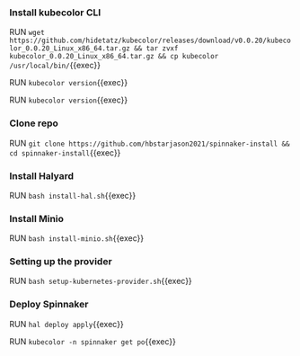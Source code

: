 ### Install kubecolor CLI

RUN `wget https://github.com/hidetatz/kubecolor/releases/download/v0.0.20/kubecolor_0.0.20_Linux_x86_64.tar.gz && tar zvxf kubecolor_0.0.20_Linux_x86_64.tar.gz && cp kubecolor /usr/local/bin/`{{exec}}

RUN `kubecolor version`{{exec}}    

RUN `kubecolor version`{{exec}}    

### Clone repo 

RUN `git clone https://github.com/hbstarjason2021/spinnaker-install && cd spinnaker-install`{{exec}}

### Install Halyard

RUN `bash install-hal.sh`{{exec}}    

### Install Minio    

RUN `bash install-minio.sh`{{exec}}      

### Setting up the provider    

RUN `bash setup-kubernetes-provider.sh`{{exec}}    

### Deploy Spinnaker   

RUN `hal deploy apply`{{exec}}     

RUN `kubecolor -n spinnaker get po`{{exec}}






